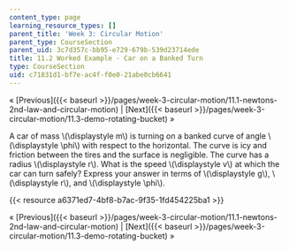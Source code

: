```yaml
---
content_type: page
learning_resource_types: []
parent_title: 'Week 3: Circular Motion'
parent_type: CourseSection
parent_uid: 3c7d357c-bb95-e729-679b-539d23714ede
title: 11.2 Worked Example - Car on a Banked Turn
type: CourseSection
uid: c71831d1-bf7e-ac4f-f0e0-21abe0cb6641
---
```


« [Previous]({{< baseurl >}}/pages/week-3-circular-motion/11.1-newtons-2nd-law-and-circular-motion) | [Next]({{< baseurl >}}/pages/week-3-circular-motion/11.3-demo-rotating-bucket) »

A car of mass \\(\\displaystyle m\\) is turning on a banked curve of angle \\(\\displaystyle \\phi\\) with respect to the horizontal. The curve is icy and friction between the tires and the surface is negligible. The curve has a radius \\(\\displaystyle r\\). What is the speed \\(\\displaystyle v\\) at which the car can turn safely? Express your answer in terms of \\(\\displaystyle g\\), \\(\\displaystyle r\\), and \\(\\displaystyle \\phi\\).

{{< resource a6371ed7-4bf8-b7ac-9f35-1fd454225ba1 >}}

« [Previous]({{< baseurl >}}/pages/week-3-circular-motion/11.1-newtons-2nd-law-and-circular-motion) | [Next]({{< baseurl >}}/pages/week-3-circular-motion/11.3-demo-rotating-bucket) »